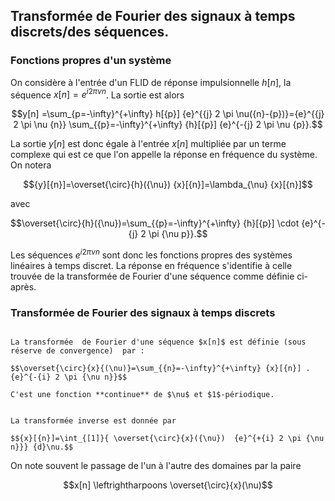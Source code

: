 ## Transformée de Fourier des signaux à temps discrets/des séquences.

### Fonctions propres d'un système

On considère à l'entrée d'un FLID de réponse impulsionnelle $h[n]$, la séquence $x[n] = e^{i2 \pi \nu n}$. La sortie est alors 

$$y[n] =\sum_{p=-\infty}^{+\infty} h[{p}] {e}^{{j} 2 \pi \nu({n}-{p})}={e}^{{j} 2 \pi \nu {n}} \sum_{{p}=-\infty}^{+\infty} {h}[{p}] {e}^{-{j} 2 \pi \nu {p}}.$$

La sortie $y[n]$ est donc égale à l'entrée $x[n]$ multipliée par un terme complexe qui est ce que l'on appelle la réponse en fréquence du système. On notera

$${y}[{n}]=\overset{\circ}{h}({\nu}) {x}[{n}]=\lambda_{\nu} {x}[{n}]$$ 

avec 

$$\overset{\circ}{h}({\nu})=\sum_{{p}=-\infty}^{+\infty} {h}[{p}] \cdot {e}^{-{j} 2 \pi {\nu p}}.$$

Les séquences $e^{i2 \pi \nu n}$ sont donc les fonctions propres des systèmes linéaires à temps discret. La réponse en fréquence s'identifie à celle trouvée de la transformée  de Fourier d'une séquence comme définie ci-après.

### Transformée de Fourier des signaux à temps discrets


```{prf:definition} Transformée  de Fourier d'une séquence

La transformée  de Fourier d'une séquence $x[n]$ est définie (sous réserve de convergence)  par :

$$\overset{\circ}{x}{(\nu)}=\sum_{{n}=-\infty}^{+\infty} {x}[{n}] . {e}^{-{i} 2 \pi {\nu n}}$$

C'est une fonction **continue** de $\nu$ et $1$-périodique.
```

```{prf:definition} Transformée de Fourier inverse 

La transformée inverse est donnée par

$${x}[{n}]=\int_{[1]}{ \overset{\circ}{x}({\nu})  {e}^{+{i} 2 \pi {\nu n}}} {d}\nu.$$

```

On note souvent le passage de l'un à l'autre des domaines par la paire 

$$x[n]  \leftrightharpoons \overset{\circ}{x}(\nu)$$